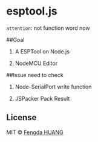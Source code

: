 # esptool.js

``attention``: not function word now
    
##Goal
    
1. A ESPTool on Node.js    
  
2. NodeMCU Editor
    
##Issue need to check
    
1. Node-SerialPort write function

2. JSPacker Pack Result


## License

MIT © [Fengda HUANG](http://www.iot-works.com)
